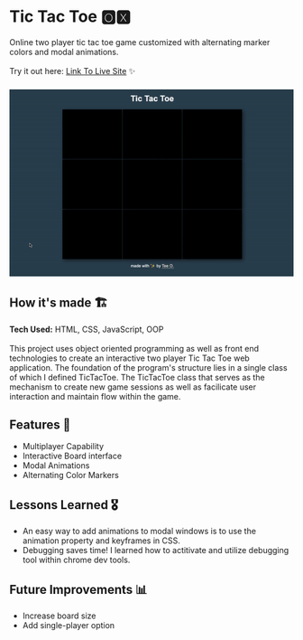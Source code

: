 # Tic Tac Toe 🅾🆇
Online two player tic tac toe game customized with alternating marker colors and modal animations.
<br><br>Try it out here: [Link To Live Site](https://tdo95.github.io/tictactoe/) ✨
###
<!-- TicTacToe Demo-->
![demo](https://github.com/tdo95/tictactoe/blob/main/tictactoe-demo.gif)
## How it's made  🏗
**Tech Used:** HTML, CSS, JavaScript, OOP <br><br>
This project uses object oriented programming as well as front end technologies to create an interactive two player Tic Tac Toe web application. The foundation of the program's structure lies in a single class of which I defined TicTacToe. The TicTacToe class that serves as the mechanism to create new game sessions as well as facilicate user interaction and maintain flow within the game. 
<!-- The class comes with methods such as built in that faciliate the users interaction with the game interface   -->

## Features 📱
- Multiplayer Capability
- Interactive Board interface
- Modal Animations
- Alternating Color Markers

## Lessons Learned 🎖
- An easy way to add animations to modal windows is to use the animation property and keyframes in CSS.
- Debugging saves time! I learned how to actitivate and utilize debugging tool within chrome dev tools.

## Future Improvements 📊
- Increase board size
- Add single-player option



